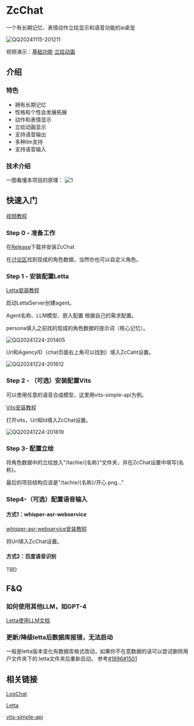 # ZcChat

一个有长期记忆、表情动作立绘显示和语音功能的ai桌宠

![QQ20241115-201211](https://github.com/user-attachments/assets/46a80ea9-35dc-4c2d-be6a-4f262a3f3a35)

视频演示：[基础功能](https://www.bilibili.com/video/BV1YUUaYgEgC/) [立绘动画](https://www.bilibili.com/video/BV1aFCKYJEy4/)

## 介绍

### 特色

- 拥有长期记忆
- 性格和个性会发展拓展
- 动作和表情显示
- 立绘动画显示
- 支持语音输出
- 多种llm支持
- 支持语音输入

### 技术介绍

一图看懂本项目的原理：
![1](https://github.com/user-attachments/assets/dd9ef5b4-dbe4-4941-b075-0af233946f48)

## 快速入门

[视频教程](https://www.bilibili.com/video/BV1nYiyYdE9G)

### Step 0 - 准备工作

在[Release](https://github.com/Zao-chen/ZcChat/releases)下载并安装ZcChat

在[讨论区](https://github.com/Zao-chen/ZcChat/discussions)找到现成的角色数据，当然你也可以自定义角色。

### Step 1 - 安装配置Letta

[Letta安装教程](https://github.com/letta-ai/letta?tab=readme-ov-file#-quickstart)

启动LettaServer创建agent。

Agent名称、LLM模型、嵌入配置 根据自己的需求配置。

persona填入之前找的现成的角色数据的提示词（核心记忆）。

![QQ20241224-201405](https://github.com/user-attachments/assets/64cbcdab-e3ee-4f8c-a6e5-116b85d2601c)

Url和AgencyID（chat页面右上角可以找到）填入ZcCaht设置。

![QQ20241224-201612](https://github.com/user-attachments/assets/7356083a-84c5-4674-8f16-989fe2913d13)

### Step 2 - （可选）安装配置Vits

可以使用任意的语音合成模型，这里用vits-simple-api为例。

[Vits安装教程](https://github.com/Artrajz/vits-simple-api/blob/main/README_zh.md)

打开vits，Url和Id填入ZcChat设置。

![QQ20241224-201819](https://github.com/user-attachments/assets/d7f583dd-324a-4d53-8ad0-21a7866589b9)

### Step 3- 配置立绘

将角色数据中的立绘放入"/tachie/{名称}"文件夹，并在ZcChat设置中填写{名称}。

最后的项目结构应该是"/tachie/{名称}/开心.png..."

### Step4-（可选）配置语音输入

#### 方式1：whisper-asr-webservice

[whisper-asr-webservice安装教程](https://github.com/ahmetoner/whisper-asr-webservice?tab=readme-ov-file#quick-usage)

将Url填入ZcChat设置。

#### 方式2：百度语音识别

TBD

## F&Q

### 如何使用其他LLM，如GPT-4

[Letta使用LLM文档](https://docs.letta.com/models/openai)

### 更新/降级letta后数据库报错，无法启动

一般是letta版本变化有数据库格式改动，如果你不在意数据的话可以尝试删除用户文件夹下的.letta文件夹后重新启动。
参考[#1896](https://github.com/letta-ai/letta/issues/1896)[#1501](https://github.com/letta-ai/letta/issues/1501)

## 相关链接

[LogChat](https://github.com/log159/LogChat)

[Letta](https://github.com/letta-ai/letta)

[vits-simple-api](https://github.com/Artrajz/vits-simple-api)

